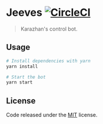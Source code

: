 # Jeeves [![CircleCI](https://circleci.com/gh/marlospomin/jeeves.svg?style=shield&circle-token=e5eb693e3f68161e197dea92d5e9387ea5810979)](https://circleci.com/gh/marlospomin/jeeves)

> Karazhan's control bot.

## Usage

```bash
# Install dependencies with yarn
yarn install

# Start the bot
yarn start
```

## License

Code released under the [MIT](LICENSE) license.
